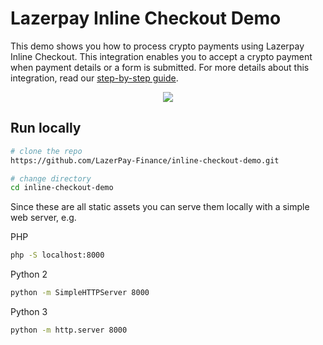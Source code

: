 # Lazerpay Inline Checkout Demo

This demo shows you how to process crypto payments using Lazerpay Inline Checkout. This integration enables you to accept a crypto payment when payment details or a form is submitted. For more details about this integration, read our [step-by-step guide](https://docs.lazerpay.finance/home/payments/accept-payments#inline-checkout-popup).

<p align="center">
    <img src="assets/demo.png">
</p>

## Run locally

```bash
# clone the repo
https://github.com/LazerPay-Finance/inline-checkout-demo.git

# change directory
cd inline-checkout-demo
```

Since these are all static assets you can serve them locally with a simple web server, e.g.

PHP

```bash
php -S localhost:8000
```

Python 2

```bash
python -m SimpleHTTPServer 8000
```

Python 3

```bash
python -m http.server 8000
```
